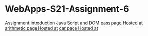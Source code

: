 # WebApps-S21-Assignment-6
Assignment introduction Java Script and DOM
[pass page Hosted at](https://44-563-web-apps-s21.github.io/webapps-s21-assignment-6-InduReddyCh/pass.html)
[arithmetic page Hosted at](https://44-563-web-apps-s21.github.io/webapps-s21-assignment-6-InduReddyCh/arithmetic.html)
[car page Hosted at](https://44-563-web-apps-s21.github.io/webapps-s21-assignment-6-InduReddyCh/car.html)